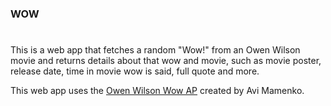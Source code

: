 ### WOW

#

<p> This is a web app that fetches a random "Wow!" from an Owen Wilson movie and returns details about that wow and movie, such as movie poster, release date, time in movie wow is said, full quote and more.</p>

This web app uses the [Owen Wilson Wow AP](https://owen-wilson-wow-api.herokuapp.com) created by Avi Mamenko.
